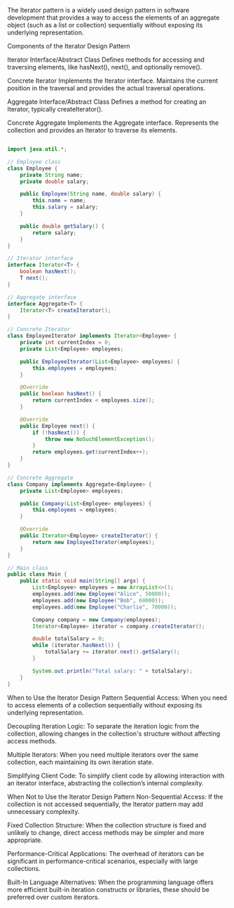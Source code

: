 The Iterator pattern is a widely used design pattern in software development that provides a way to access the elements of an aggregate object (such as a list or collection) sequentially without exposing its underlying representation.

Components of the Iterator Design Pattern

Iterator Interface/Abstract Class
Defines methods for accessing and traversing elements, like hasNext(), next(), and optionally remove().

Concrete Iterator
Implements the Iterator interface.
Maintains the current position in the traversal and provides the actual traversal operations.

Aggregate Interface/Abstract Class
Defines a method for creating an Iterator, typically createIterator().

Concrete Aggregate
Implements the Aggregate interface.
Represents the collection and provides an Iterator to traverse its elements.

```java 

import java.util.*;

// Employee class
class Employee {
    private String name;
    private double salary;

    public Employee(String name, double salary) {
        this.name = name;
        this.salary = salary;
    }

    public double getSalary() {
        return salary;
    }
}

// Iterator interface
interface Iterator<T> {
    boolean hasNext();
    T next();
}

// Aggregate interface
interface Aggregate<T> {
    Iterator<T> createIterator();
}

// Concrete Iterator
class EmployeeIterator implements Iterator<Employee> {
    private int currentIndex = 0;
    private List<Employee> employees;

    public EmployeeIterator(List<Employee> employees) {
        this.employees = employees;
    }

    @Override
    public boolean hasNext() {
        return currentIndex < employees.size();
    }

    @Override
    public Employee next() {
        if (!hasNext()) {
            throw new NoSuchElementException();
        }
        return employees.get(currentIndex++);
    }
}

// Concrete Aggregate
class Company implements Aggregate<Employee> {
    private List<Employee> employees;

    public Company(List<Employee> employees) {
        this.employees = employees;
    }

    @Override
    public Iterator<Employee> createIterator() {
        return new EmployeeIterator(employees);
    }
}

// Main class
public class Main {
    public static void main(String[] args) {
        List<Employee> employees = new ArrayList<>();
        employees.add(new Employee("Alice", 50000));
        employees.add(new Employee("Bob", 60000));
        employees.add(new Employee("Charlie", 70000));

        Company company = new Company(employees);
        Iterator<Employee> iterator = company.createIterator();

        double totalSalary = 0;
        while (iterator.hasNext()) {
            totalSalary += iterator.next().getSalary();
        }

        System.out.println("Total salary: " + totalSalary);
    }
}


```

When to Use the Iterator Design Pattern
Sequential Access: When you need to access elements of a collection sequentially without exposing its underlying representation.

Decoupling Iteration Logic: To separate the iteration logic from the collection, allowing changes in the collection's structure without affecting access methods.

Multiple Iterators: When you need multiple iterators over the same collection, each maintaining its own iteration state.

Simplifying Client Code: To simplify client code by allowing interaction with an iterator interface, abstracting the collection’s internal complexity.



When Not to Use the Iterator Design Pattern
Non-Sequential Access: If the collection is not accessed sequentially, the Iterator pattern may add unnecessary complexity.

Fixed Collection Structure: When the collection structure is fixed and unlikely to change, direct access methods may be simpler and more appropriate.

Performance-Critical Applications: The overhead of iterators can be significant in performance-critical scenarios, especially with large collections.

Built-In Language Alternatives: When the programming language offers more efficient built-in iteration constructs or libraries, these should be preferred over custom iterators.


